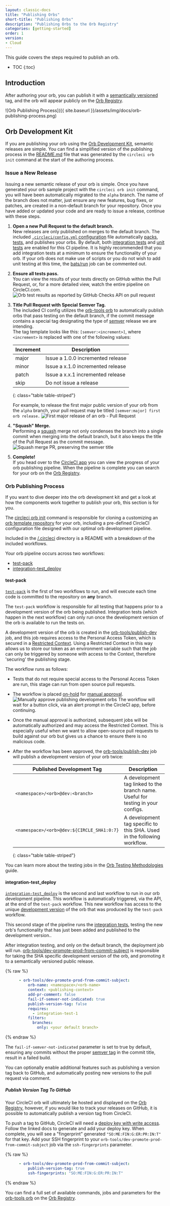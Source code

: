 ```yaml
---
layout: classic-docs
title: "Publishing Orbs"
short-title: "Publishing Orbs"
description: "Publishing Orbs to the Orb Registry"
categories: [getting-started]
order: 1
version:
- Cloud
---
```


This guide covers the steps required to publish an orb.

* TOC
{:toc}

## Introduction

After authoring your orb, you can publish it with a [semantically versioned]({{site.baseurl}}/2.0/orb-concepts/#semantic-versioning) tag, and the orb will appear publicly on the [Orb Registry](https://circleci.com/orbs/registry/).

![Orb Publishing Process]({{ site.baseurl }}/assets/img/docs/orb-publishing-process.png)

## Orb Development Kit

If you are publishing your orb using the [Orb Development Kit]({{site.baseurl}}/2.0/orb-author/#orb-development-kit), semantic releases are simple. You can find a simplified version of the publishing process in the [README.md](https://github.com/CircleCI-Public/Orb-Project-Template/blob/master/README.md) file that was generated by the `circleci orb init` command at the start of the authoring process.

### Issue a New Release

Issuing a new semantic release of your orb is simple. Once you have generated your orb sample project with the `circleci orb init` command, you will have been automatically migrated to the `alpha` branch. The name of the branch does not matter, just ensure any new features, bug fixes, or patches, are created in a non-default branch for your repository. Once you have added or updated your code and are ready to issue a release, continue with these steps.

1. **Open a new Pull Request to the default branch.** <br/>
New releases are only published on merges to the default branch. The included [`.circleci/config.yml` configuration](https://github.com/CircleCI-Public/Orb-Project-Template/blob/master/.circleci/config.yml) file automatically [packs]({{site.baseurl}}/2.0/orb-concepts/#orb-packing), [tests]({{site.baseurl}}/2.0/testing-orbs/), and publishes your orbs. By default, both [integration tests]({{site.baseurl}}/2.0/testing-orbs/#integration-testing) and [unit tests]({{site.baseurl}}/2.0/testing-orbs/#unit-testing) are enabled for this CI pipeline. It is highly recommended that you add integration tests at a minimum to ensure the functionality of your orb. If your orb does not make use of scripts or you do not wish to add unit testing at this time, the [bats/run](https://github.com/CircleCI-Public/Orb-Project-Template/blob/0354adde8405564ee7fc77e21335090a080daebf/.circleci/config.yml#L49) job can be commented out.

1. **Ensure all tests pass.** <br/>
You can view the results of your tests directly on GitHub within the Pull Request, or, for a more detailed view, watch the entire pipeline on CircleCI.com. ![Orb test results as reported by GitHub Checks API on pull request]({{site.baseurl}}/assets/img/docs/orb-dev-kit-gh-checks.png)

1. **Title Pull Request with Special Semver Tag.** <br/>
The included CI config utilizes the [orb-tools orb](https://circleci.com/orbs/registry) to automatically publish orbs that pass testing on the default branch, if the commit message contains a special tag designating the type of [semver]({{site.baseurl}}/2.0/orb-concepts/#semantic-versioning) release we are intending.<br/>
The tag template looks like this: `[semver:<increment>]`, where `<increment>` is replaced with one of the following values:

    | Increment | Description |
    | ----------| ----------- |
    | major     | Issue a 1.0.0 incremented release |
    | minor     | Issue a x.1.0 incremented release |
    | patch     | Issue a x.x.1 incremented release |
    | skip      | Do not issue a release |
    {: class="table table-striped"}

    For example, to release the first major public version of your orb from the `alpha` branch, your pull request may be titled `[semver:major] first orb release.` ![First major release of an orb - Pull Request]({{site.baseurl}}/assets/img/docs/orb_semver_release_pr.png)

1. **"Squash" Merge.** <br/>
Performing a [squash](https://docs.github.com/en/github/collaborating-with-issues-and-pull-requests/about-pull-request-merges#squash-and-merge-your-pull-request-commits) merge not only condenses the branch into a single commit when merging into the default branch, but it also keeps the title of the Pull Request as the commit message. ![Squash merge PR, preserving the semver title]({{site.baseurl}}/assets/img/docs/orb_semver_squash_merge.png)

1. **Complete!** <br/>
If you head over to the [CircleCI app](https://app.circleci.com/) you can view the progress of your orb publishing pipeline. When the pipeline is complete you can search for your orb on the [Orb Registry](https://circleci.com/orbs/registry/).

### Orb Publishing Process

If you want to dive deeper into the orb development kit and get a look at how the components work together to publish your orb, this section is for you.

The [circleci orb init]({{site.baseurl}}/2.0/orb-author/#getting-started) command is responsible for cloning a customizing an [orb template repository](https://github.com/CircleCI-Public/Orb-Project-Template) for your orb, including a pre-defined CircleCI configuration file designed with our optimal orb development pipeline.

Included in the [/.circleci](https://github.com/CircleCI-Public/Orb-Project-Template/tree/master/.circleci) directory is a README with a breakdown of the included workflows.

Your orb pipeline occurs across two workflows:
* [test-pack](#test-pack)
* [integration-test_deploy](#integration-test_deploy)

#### test-pack

[`test-pack`](https://github.com/CircleCI-Public/Orb-Project-Template/blob/0354adde8405564ee7fc77e21335090a080daebf/.circleci/config.yml#L40) is the first of two workflows to run, and will execute each time code is committed to the repository on **any** branch.

The `test-pack` workflow is responsible for all testing that happens prior to a development version of the orb being published. Integration tests (which happen in the next workflow) can only run once the development version of the orb is available to run the tests on. 

A development version of the orb is created in the [orb-tools/publish-dev](https://github.com/CircleCI-Public/Orb-Project-Template/blob/0354adde8405564ee7fc77e21335090a080daebf/.circleci/config.yml#L62) job, and this job requires access to the Personal Access Token, which is secured in a [Restricted Context]({{site.baseurl}}/2.0/contexts/#restricting-a-context). Using a Restricted Context in this way allows us to store our token as an environment variable such that the job can only be triggered by someone with access to the Context, therefore 'securing' the publishing stage.

The workflow runs as follows:

* Tests that do not require special access to the Personal Access Token are run, this stage can run from open source pull requests.
* The workflow is placed [on-hold](https://github.com/CircleCI-Public/Orb-Project-Template/blob/0354adde8405564ee7fc77e21335090a080daebf/.circleci/config.yml#L54) for [manual approval]({{site.baseurl}}/2.0/workflows/#holding-a-workflow-for-a-manual-approval). ![Manually approve publishing development orbs]({{site.baseurl}}/assets/img/docs/orb-publish-approval.png)
    The workflow will wait for a button click, via an alert prompt in the CircleCI app, before continuing. 
* Once the manual approval is authorized, subsequent jobs will be automatically authorized and may access the Restricted Context. This is especially useful when we want to allow open-source pull requests to build against our orb but gives us a chance to ensure there is no malicious code.
* After the workflow has been approved, the [orb-tools/publish-dev](https://github.com/CircleCI-Public/Orb-Project-Template/blob/0354adde8405564ee7fc77e21335090a080daebf/.circleci/config.yml#L62) job will publish a development version of your orb twice:

    | Published Development Tag | Description|
    | ----------| -----------|
    | `<namespace>/<orb>@dev:<branch>`     | A development tag linked to the branch name. Useful for testing in your configs. |
    | `<namespace>/<orb>@dev:${CIRCLE_SHA1:0:7}`     | A development tag specific to this SHA. Used in the following workflow. |
    {: class="table table-striped"}

You can learn more about the testing jobs in the [Orb Testing Methodologies]({{site.baseurl}}/2.0/testing-orbs) guide.

#### integration-test_deploy

[`integration-test_deploy`](https://github.com/CircleCI-Public/Orb-Project-Template/blob/0354adde8405564ee7fc77e21335090a080daebf/.circleci/config.yml#L78) is the second and last workflow to run in our orb development pipeline. This workflow is automatically triggered, via the API, at the end of the `test-pack` workflow. This new workflow has access to the unique [development version]({{site.baseurl}}/2.0/orb-concepts/#orb-versions-development-vs-production-vs-inline) of the orb that was produced by the `test-pack` workflow.

This second stage of the pipeline runs the [integration tests]({{site.baseurl}}/2.0/testing-orbs/#integration-testing), testing the new orb's functionality that has just been added and published to the development version..

After integration testing, and only on the default branch, the deployment job will run. [orb-tools/dev-promote-prod-from-commit-subject](https://circleci.com/orbs/registry/orb/circleci/orb-tools#commands-dev-promote-from-commit-subject) is responsible for taking the SHA specific development version of the orb, and promoting it to a semantically versioned public release.

{% raw %}
```yaml
      - orb-tools/dev-promote-prod-from-commit-subject:
          orb-name: <namespace>/<orb-name>
          context: <publishing-context>
          add-pr-comment: false
          fail-if-semver-not-indicated: true
          publish-version-tag: false
          requires:
            - integration-test-1
          filters:
            branches:
              only: <your default branch>
```
{% endraw %}

The `fail-if-semver-not-indicated` parameter is set to true by default, ensuring any commits without the proper [semver tag]({{site.baseurl}}/2.0/creating-orbs/#how-to-issue-a-new-release) in the commit title, result in a failed build.

You can optionally enable additional features such as publishing a version tag back to GitHub, and automatically posting new versions to the pull request via comment.

##### Publish Version Tag To GitHub

Your CircleCI orb will ultimately be hosted and displayed on the [Orb Registry](https://circleci.com/orbs/registry), however, if you would like to track your releases on GitHub, it is possible to automatically publish a version tag from CircleCI.

To push a tag to GitHub, CircleCI will need a [deploy key with write access]({{site.baseurl}}/2.0/add-ssh-key/#circleci-cloud). Follow the linked docs to generate and add your deploy key. When complete, you will see a "fingerprint" generated `"SO:ME:FIN:G:ER:PR:IN:T"` for that key. Add your SSH fingerprint to your `orb-tools/dev-promote-prod-from-commit-subject` job via the `ssh-fingerprints` parameter.

{% raw %}
```yaml
      - orb-tools/dev-promote-prod-from-commit-subject:
          publish-version-tag: true
          ssh-fingerprints: "SO:ME:FIN:G:ER:PR:IN:T"
```
{% endraw %}

You can find a full set of available commands, jobs and parameters for the [orb-tools orb](https://circleci.com/orbs/registry/orb/circleci/orb-tools) on the [Orb Registry](https://circleci.com/orbs/registry/orb/circleci/orb-tools).